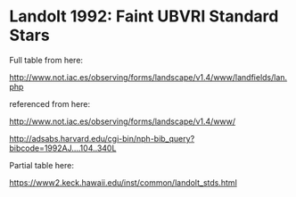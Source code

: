 
# Landolt 1992: Faint UBVRI Standard Stars

Full table from here:

http://www.not.iac.es/observing/forms/landscape/v1.4/www/landfields/lan.php

referenced from here:

http://www.not.iac.es/observing/forms/landscape/v1.4/www/


http://adsabs.harvard.edu/cgi-bin/nph-bib_query?bibcode=1992AJ....104..340L

Partial table here:

https://www2.keck.hawaii.edu/inst/common/landolt_stds.html
